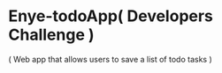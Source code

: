 # Enye-todoApp( Developers Challenge )

( Web app that allows users to save a list of todo tasks )

